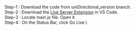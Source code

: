 Step-1 : Download the code from uniDirectional_version branch.\
Step-2 : Download the  [Live Server Extension](https://marketplace.visualstudio.com/items?itemName=ritwickdey.LiveServer) in VS Code.\
Step-3 : Locate main.js file. Open it.\
Step-4 : On the Status Bar, click Go Live.\
